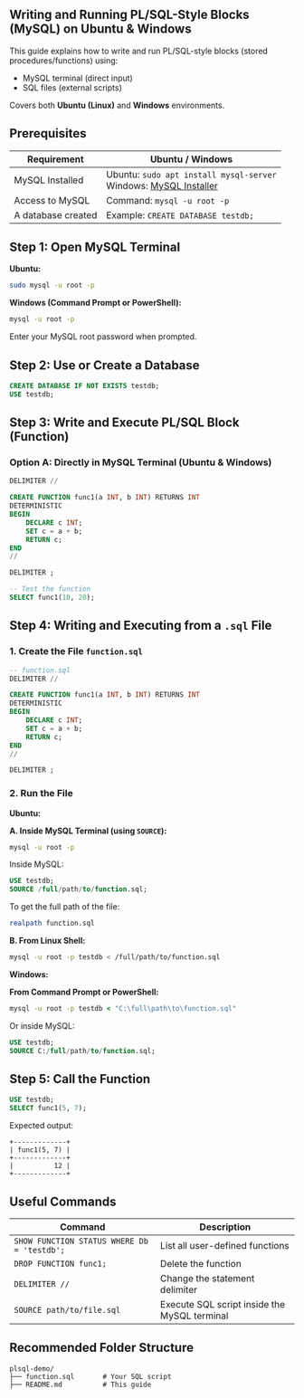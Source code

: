 
## Writing and Running PL/SQL-Style Blocks (MySQL) on Ubuntu & Windows

This guide explains how to write and run PL/SQL-style blocks (stored procedures/functions) using:

* MySQL terminal (direct input)
* SQL files (external scripts)

Covers both **Ubuntu (Linux)** and **Windows** environments.

## Prerequisites

| Requirement        | Ubuntu / Windows                                                                                                  |
| ------------------ | ----------------------------------------------------------------------------------------------------------------- |
| MySQL Installed    | Ubuntu: `sudo apt install mysql-server`<br>Windows: [MySQL Installer](https://dev.mysql.com/downloads/installer/) |
| Access to MySQL    | Command: `mysql -u root -p`                                                                                       |
| A database created | Example: `CREATE DATABASE testdb;`                                                                                |

## Step 1: Open MySQL Terminal

**Ubuntu:**

```bash
sudo mysql -u root -p
```

**Windows (Command Prompt or PowerShell):**

```bash
mysql -u root -p
```

Enter your MySQL root password when prompted.

## Step 2: Use or Create a Database

```sql
CREATE DATABASE IF NOT EXISTS testdb;
USE testdb;
```

## Step 3: Write and Execute PL/SQL Block (Function)

### Option A: Directly in MySQL Terminal (Ubuntu & Windows)

```sql
DELIMITER //

CREATE FUNCTION func1(a INT, b INT) RETURNS INT
DETERMINISTIC
BEGIN
    DECLARE c INT;
    SET c = a + b;
    RETURN c;
END
//

DELIMITER ;

-- Test the function
SELECT func1(10, 20);
```

## Step 4: Writing and Executing from a `.sql` File

### 1. Create the File `function.sql`

```sql
-- function.sql
DELIMITER //

CREATE FUNCTION func1(a INT, b INT) RETURNS INT
DETERMINISTIC
BEGIN
    DECLARE c INT;
    SET c = a + b;
    RETURN c;
END
//

DELIMITER ;
```

### 2. Run the File

**Ubuntu:**

**A. Inside MySQL Terminal (using `SOURCE`):**

```bash
mysql -u root -p
```

Inside MySQL:

```sql
USE testdb;
SOURCE /full/path/to/function.sql;
```

To get the full path of the file:

```bash
realpath function.sql
```

**B. From Linux Shell:**

```bash
mysql -u root -p testdb < /full/path/to/function.sql
```

**Windows:**

**From Command Prompt or PowerShell:**

```cmd
mysql -u root -p testdb < "C:\full\path\to\function.sql"
```

Or inside MySQL:

```sql
USE testdb;
SOURCE C:/full/path/to/function.sql;
```

## Step 5: Call the Function

```sql
USE testdb;
SELECT func1(5, 7);
```

Expected output:

```
+-------------+
| func1(5, 7) |
+-------------+
|          12 |
+-------------+
```

## Useful Commands

| Command                                     | Description                                  |
| ------------------------------------------- | -------------------------------------------- |
| `SHOW FUNCTION STATUS WHERE Db = 'testdb';` | List all user-defined functions              |
| `DROP FUNCTION func1;`                      | Delete the function                          |
| `DELIMITER //`                              | Change the statement delimiter               |
| `SOURCE path/to/file.sql`                   | Execute SQL script inside the MySQL terminal |

## Recommended Folder Structure

```
plsql-demo/
├── function.sql       # Your SQL script
├── README.md          # This guide
```
